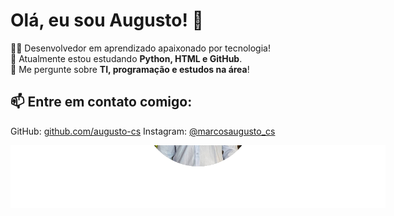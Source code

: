 # Olá, eu sou Augusto! 👋

👨‍💻 Desenvolvedor em aprendizado apaixonado por tecnologia!  
🌱 Atualmente estou estudando **Python, HTML e GitHub**.  
💬 Me pergunte sobre **TI, programação e estudos na área**!  
## 📫 Entre em contato comigo:
GitHub: [github.com/augusto-cs](https://github.com/augusto-cs)
Instagram: [@marcosaugusto_cs](https://instagram.com/marcosaugusto_cs)
<br>
<div style="width: 600px; height: 200px; overflow: hidden;">
  <img src="https://github.com/augusto-cs/Ola-Mundo/blob/main/site-exemplo/Design%20sem%20nome%20(3).png" alt="Assinatura" style="width: 100%; height: 50%; object-fit: cover;">
</div>

